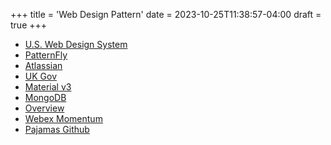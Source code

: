+++
title = 'Web Design Pattern'
date = 2023-10-25T11:38:57-04:00
draft = true
+++

- [U.S. Web Design System](https://designsystem.digital.gov/)
- [PatternFly](https://www.patternfly.org/)
- [Atlassian](https://atlassian.design/)
- [UK Gov](https://design-system.service.gov.uk/)
- [Material v3](https://m3.material.io/)
- [MongoDB](https://www.mongodb.design/)
- [Overview](https://designerup.co/blog/10-best-design-systems-and-how-to-learn-and-steal-from-them/)
- [Webex Momentum](https://momentum.design/)
- [Pajamas Github](https://design.gitlab.com/)